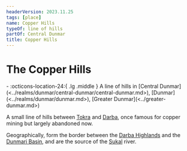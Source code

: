 ```yaml
---
headerVersion: 2023.11.25
tags: [place]
name: Copper Hills
typeOf: line of hills
partOf: Central Dunmar
title: Copper Hills
---
```


# The Copper Hills
<div class="grid cards ext-narrow-margin ext-one-column" markdown>
-    :octicons-location-24:{ .lg .middle } A line of hills in [Central Dunmar](<../realms/dunmar/central-dunmar/central-dunmar.md>), [Dunmar](<../realms/dunmar/dunmar.md>), [Greater Dunmar](<../greater-dunmar.md>)  
</div>


A small line of hills between [Tokra](<../realms/dunmar/central-dunmar/tokra/tokra.md>) and [Darba](<../realms/dunmar/coastal-dunmar/darba/darba.md>), once famous for copper mining but largely abandoned now.

Geographically, form the border between the [Darba Highlands](<./darba-highlands.md>) and the [Dunmari Basin](<../dunmari-basin/dunmari-basin.md>), and are the source of the [Sukal](<../rivers/hara-watershed/sukal.md>) river. 

